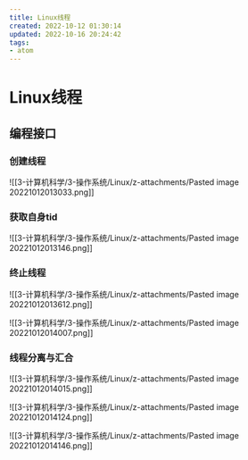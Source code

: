 ```yaml
---
title: Linux线程
created: 2022-10-12 01:30:14
updated: 2022-10-16 20:24:42
tags: 
- atom
---
```


# Linux线程

## 编程接口
	
### 创建线程

![[3-计算机科学/3-操作系统/Linux/z-attachments/Pasted image 20221012013033.png]]

### 获取自身tid

![[3-计算机科学/3-操作系统/Linux/z-attachments/Pasted image 20221012013146.png]]

### 终止线程

![[3-计算机科学/3-操作系统/Linux/z-attachments/Pasted image 20221012013612.png]]

![[3-计算机科学/3-操作系统/Linux/z-attachments/Pasted image 20221012014007.png]]

### 线程分离与汇合

![[3-计算机科学/3-操作系统/Linux/z-attachments/Pasted image 20221012014015.png]]

![[3-计算机科学/3-操作系统/Linux/z-attachments/Pasted image 20221012014124.png]]

![[3-计算机科学/3-操作系统/Linux/z-attachments/Pasted image 20221012014146.png]]
